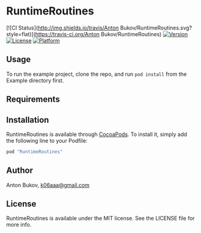 # RuntimeRoutines

[![CI Status](http://img.shields.io/travis/Anton Bukov/RuntimeRoutines.svg?style=flat)](https://travis-ci.org/Anton Bukov/RuntimeRoutines)
[![Version](https://img.shields.io/cocoapods/v/RuntimeRoutines.svg?style=flat)](http://cocoapods.org/pods/RuntimeRoutines)
[![License](https://img.shields.io/cocoapods/l/RuntimeRoutines.svg?style=flat)](http://cocoapods.org/pods/RuntimeRoutines)
[![Platform](https://img.shields.io/cocoapods/p/RuntimeRoutines.svg?style=flat)](http://cocoapods.org/pods/RuntimeRoutines)

## Usage

To run the example project, clone the repo, and run `pod install` from the Example directory first.

## Requirements

## Installation

RuntimeRoutines is available through [CocoaPods](http://cocoapods.org). To install
it, simply add the following line to your Podfile:

```ruby
pod "RuntimeRoutines"
```

## Author

Anton Bukov, k06aaa@gmail.com

## License

RuntimeRoutines is available under the MIT license. See the LICENSE file for more info.
